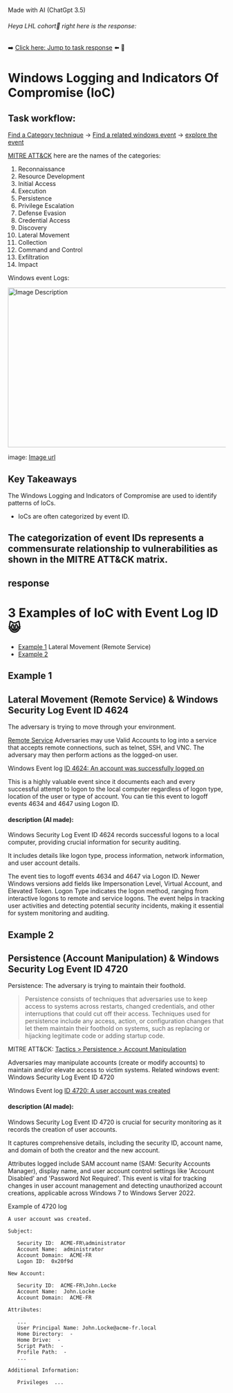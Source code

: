Made with AI (ChatGpt 3.5)
<!-- Hey fancy seeing you here -->
###### Heya LHL cohort👋 right here is the response:
➡️ [Click here: Jump to task response](#response) ⬅️
🐜
# Windows Logging and Indicators Of Compromise (IoC)
## Task workflow:
[Find a Category technique](https://attack.mitre.org/) -> [Find a related windows event](https://www.socinvestigation.com/most-common-windows-event-ids-to-hunt-mind-map/) -> [explore the event](https://www.ultimatewindowssecurity.com/securitylog/encyclopedia/)

[MITRE ATT&CK](https://attack.mitre.org) here are the names of the categories:
1. Reconnaissance
2. Resource Development
3. Initial Access
4. Execution
5. Persistence
6. Privilege Escalation
7. Defense Evasion
8. Credential Access
9. Discovery
10. Lateral Movement
11. Collection
12. Command and Control
13. Exfiltration
14. Impact

Windows event Logs:

<img src="https://www.socinvestigation.com/wp-content/uploads/2021/11/f31ff3a9905b418680a4e722cc57b316-0001-1920x601.jpg" alt="Image Description" width="800" height="370">

image: [Image url](https://www.socinvestigation.com/wp-content/uploads/2021/11/f31ff3a9905b418680a4e722cc57b316-0001-1920x601.jpg)

## Key Takeaways
The Windows Logging and Indicators of Compromise are used to identify patterns of IoCs.

- IoCs are often categorized by event ID.

The categorization of event IDs represents a commensurate relationship to vulnerabilities as shown in the MITRE ATT&CK matrix.
---
## response
# 3 Examples of IoC with Event Log ID 😸
- [Example 1](#example-1) Lateral Movement (Remote Service)
- [Example 2](#example-2)


## Example 1 
## Lateral Movement (Remote Service) & Windows Security Log Event ID 4624 
The adversary is trying to move through your environment.

[Remote Service](https://attack.mitre.org/techniques/T1021/)
Adversaries may use Valid Accounts to log into a service that accepts remote connections, such as telnet, SSH, and VNC. The adversary may then perform actions as the logged-on user.

Windows Event log [ID  4624: An account was successfully logged on](https://www.ultimatewindowssecurity.com/securitylog/encyclopedia/event.aspx?eventid=4624)

This is a highly valuable event since it documents each and every successful attempt to logon to the local computer regardless of logon type, location of the user or type of account.  You can tie this event to logoff events 4634 and 4647 using Logon ID.

#### description (AI made):
Windows Security Log Event ID 4624 records successful logons to a local computer, providing crucial information for security auditing.

It includes details like logon type, process information, network information, and user account details.

The event ties to logoff events 4634 and 4647 via Logon ID. Newer Windows versions add fields like Impersonation Level, Virtual Account, and Elevated Token. Logon Type indicates the logon method, ranging from interactive logons to remote and service logons. The event helps in tracking user activities and detecting potential security incidents, making it essential for system monitoring and auditing.


## Example 2
## Persistence (Account Manipulation) & Windows Security Log Event ID 4720 
Persistence: The adversary is trying to maintain their foothold.
> Persistence consists of techniques that adversaries use to keep access to systems across restarts, changed credentials, and other interruptions that could cut off their access. Techniques used for persistence include any access, action, or configuration changes that let them maintain their foothold on systems, such as replacing or hijacking legitimate code or adding startup code.

MITRE ATT&CK: [Tactics > Persistence > Account Manipulation](https://attack.mitre.org/techniques/T1098/)

Adversaries may manipulate accounts (create or modify accounts) to maintain and/or elevate access to victim systems.
Related windows event: Windows Security Log Event ID 4720

WIndows Event log [ID 4720: A user account was created](https://www.ultimatewindowssecurity.com/securitylog/encyclopedia/event.aspx?eventid=4720)

#### description (AI made):

Windows Security Log Event ID 4720 is crucial for security monitoring as it records the creation of user accounts.

It captures comprehensive details, including the security ID, account name, and domain of both the creator and the new account.

Attributes logged include SAM account name (SAM: Security Accounts Manager), display name, and user account control settings like 'Account Disabled' and 'Password Not Required'. This event is vital for tracking changes in user account management and detecting unauthorized account creations, applicable across Windows 7 to Windows Server 2022.

Example of 4720 log
```
A user account was created.

Subject:

   Security ID:  ACME-FR\administrator
   Account Name:  administrator
   Account Domain:  ACME-FR
   Logon ID:  0x20f9d

New Account:

   Security ID:  ACME-FR\John.Locke
   Account Name:  John.Locke
   Account Domain:  ACME-FR

Attributes:

   ...
   User Principal Name: John.Locke@acme-fr.local
   Home Directory:  -
   Home Drive:  -
   Script Path:  -
   Profile Path:  -
   ...

Additional Information:

   Privileges  ...
```

